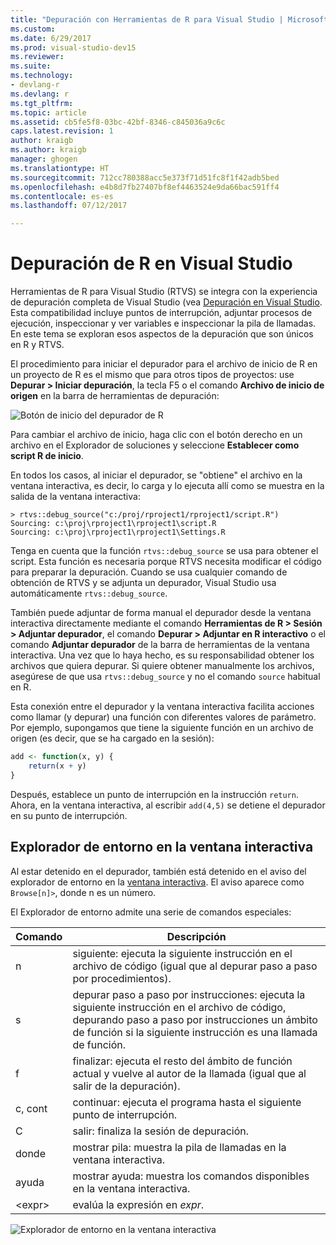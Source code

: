 ```yaml
---
title: "Depuración con Herramientas de R para Visual Studio | Microsoft Docs"
ms.custom: 
ms.date: 6/29/2017
ms.prod: visual-studio-dev15
ms.reviewer: 
ms.suite: 
ms.technology:
- devlang-r
ms.devlang: r
ms.tgt_pltfrm: 
ms.topic: article
ms.assetid: cb5fe5f8-03bc-42bf-8346-c845036a9c6c
caps.latest.revision: 1
author: kraigb
ms.author: kraigb
manager: ghogen
ms.translationtype: HT
ms.sourcegitcommit: 712cc780388acc5e373f71d51fc8f1f42adb5bed
ms.openlocfilehash: e4b8d7fb27407bf8ef4463524e9da66bac591ff4
ms.contentlocale: es-es
ms.lasthandoff: 07/12/2017

---
```


# <a name="debugging-r-in-visual-studio"></a>Depuración de R en Visual Studio

Herramientas de R para Visual Studio (RTVS) se integra con la experiencia de depuración completa de Visual Studio (vea [Depuración en Visual Studio](../debugger/debugging-in-visual-studio.md). Esta compatibilidad incluye puntos de interrupción, adjuntar procesos de ejecución, inspeccionar y ver variables e inspeccionar la pila de llamadas. En este tema se exploran esos aspectos de la depuración que son únicos en R y RTVS.

El procedimiento para iniciar el depurador para el archivo de inicio de R en un proyecto de R es el mismo que para otros tipos de proyectos: use **Depurar > Iniciar depuración**, la tecla F5 o el comando **Archivo de inicio de origen** en la barra de herramientas de depuración: 

![Botón de inicio del depurador de R](media/debugger-start-button.png)

Para cambiar el archivo de inicio, haga clic con el botón derecho en un archivo en el Explorador de soluciones y seleccione **Establecer como script R de inicio**.

En todos los casos, al iniciar el depurador, se "obtiene" el archivo en la ventana interactiva, es decir, lo carga y lo ejecuta allí como se muestra en la salida de la ventana interactiva:

```output
> rtvs::debug_source("c:/proj/rproject1/rproject1/script.R")
Sourcing: c:\proj\rproject1\rproject1\script.R
Sourcing: c:\proj\rproject1\rproject1\Settings.R
```

Tenga en cuenta que la función `rtvs::debug_source` se usa para obtener el script. Esta función es necesaria porque RTVS necesita modificar el código para preparar la depuración. Cuando se usa cualquier comando de obtención de RTVS y se adjunta un depurador, Visual Studio usa automáticamente `rtvs::debug_source`.

También puede adjuntar de forma manual el depurador desde la ventana interactiva directamente mediante el comando **Herramientas de R > Sesión > Adjuntar depurador**, el comando **Depurar > Adjuntar en R interactivo** o el comando **Adjuntar depurador** de la barra de herramientas de la ventana interactiva. Una vez que lo haya hecho, es su responsabilidad obtener los archivos que quiera depurar. Si quiere obtener manualmente los archivos, asegúrese de que usa `rtvs::debug_source` y no el comando `source` habitual en R.

Esta conexión entre el depurador y la ventana interactiva facilita acciones como llamar (y depurar) una función con diferentes valores de parámetro. Por ejemplo, supongamos que tiene la siguiente función en un archivo de origen (es decir, que se ha cargado en la sesión):

```R
add <- function(x, y) {
    return(x + y)
}
```

Después, establece un punto de interrupción en la instrucción `return`. Ahora, en la ventana interactiva, al escribir `add(4,5)` se detiene el depurador en su punto de interrupción.


## <a name="environment-browser-in-the-interactive-window"></a>Explorador de entorno en la ventana interactiva

Al estar detenido en el depurador, también está detenido en el aviso del explorador de entorno en la [ventana interactiva](interactive-repl.md). El aviso aparece como `Browse[n]>`, donde n es un número.

El Explorador de entorno admite una serie de comandos especiales:

| Comando | Descripción | 
| --- | --- |
| n | siguiente: ejecuta la siguiente instrucción en el archivo de código (igual que al depurar paso a paso por procedimientos). |
| s | depurar paso a paso por instrucciones: ejecuta la siguiente instrucción en el archivo de código, depurando paso a paso por instrucciones un ámbito de función si la siguiente instrucción es una llamada de función. | 
| f | finalizar: ejecuta el resto del ámbito de función actual y vuelve al autor de la llamada (igual que al salir de la depuración). |
| c, cont | continuar: ejecuta el programa hasta el siguiente punto de interrupción. | 
| C | salir: finaliza la sesión de depuración. |
| donde | mostrar pila: muestra la pila de llamadas en la ventana interactiva. |
| ayuda | mostrar ayuda: muestra los comandos disponibles en la ventana interactiva. |
| &lt;expr&gt; | evalúa la expresión en *expr*. |

![Explorador de entorno en la ventana interactiva](media/debugger-environment-browser.png)

